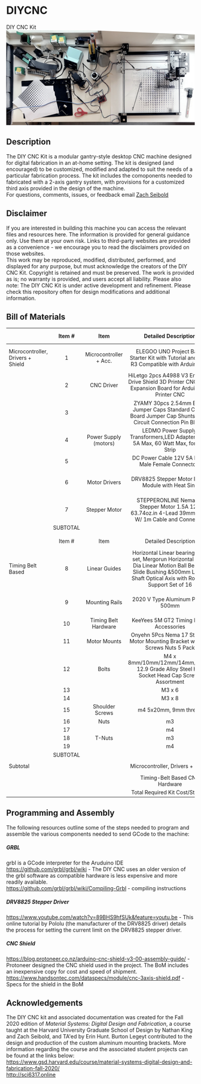 # DIYCNC
DIY CNC Kit
![DIY CNC Kit](assets/01_headerImage.png)
## Description
The DIY CNC Kit is a modular gantry-style desktop CNC machine designed for digital fabrication in an at-home setting.  The kit is designed (and encouraged) to be customized, modified and adapted to suit the needs of a particular fabrication process. The kit includes the comoponents needed to fabricated with a 2-axis gantry system, with provisions for a customized third axis provided in the design of the machine.   
For questions, comments, issues, or feedback email [Zach Seibold](mailto:zseibold@gmail.com?subject=[DIY_CNC_Kit]) 
## Disclaimer
If you are interested in building this machine you can access the relevant files and resources here.  The information is provided for general guidance only. Use them at your own risk.  Links to third-party websites are provided as a convenience - we encourage you to read the disclaimers provided on those websites.  
This work may be reproduced, modified, distributed, performed, and displayed for any purpose, but must acknowledge the creators of the DIY CNC Kit. Copyright is retained and must be preserved. The work is provided as is; no warranty is provided, and users accept all liability.
Please also note: The DIY CNC Kit is under active development and refinement. Please check this repository often for design modifications and additional information.
## Bill of Materials
|  | Item # | Item | Detailed Description  | Vendor | QTY | Cost/ Unit | Total  Cost | Link | Notes |
|-|:-:|:-:|:-:|:-:|:-:|:-:|:-:|:-:|:-:|
| Microcontroller, Drivers + Shield | 1 | Microcontroller + Acc. | ELEGOO UNO Project Basic Starter Kit with Tutorial and UNO R3 Compatible with Arduino IDE | Amazon | 1 | $17.99 | $17.99 | https://www.amazon.com/ELEGOO-Starter-Tutorial-Compatible-Official/dp/B01DGD2GAO | Critical components are the microcontroller, the programming cable, the breadboard and the jumper wires - OK to furnish these separately |
|  | 2 | CNC Driver | HiLetgo 2pcs A4988 V3 Engraver Drive Shield 3D Printer CNC Drive Expansion Board for Arduino 3D Printer CNC | Amazon | 1 | $6.79 | $6.79 | https://www.amazon.com/gp/product/B01D2HL9T8/ref=ppx_yo_dt_b_asin_title_o01_s00?ie=UTF8&psc=1 | Original version: https://www.elecrow.com/arduino-cnc-shield-v3-51-grbl-v0-9-compatible-uses-pololu-drivers.html |
|  | 3 |  | ZYAMY 30pcs 2.54mm Black Jumper Caps Standard Circuit Board Jumper Cap Shunts Short Circuit Connection Pin Blocks | Amazon | 1 | $5.08 | $5.08 | https://www.amazon.com/ZYAMY-2-54mm-Standard-Circuit-Connection/dp/B077957RN7 |  |
|  | 4 | Power Supply (motors) | LEDMO Power Supply, Transformers,LED Adapter, 12V, 5A Max, 60 Watt Max, for LED Strip | Amazon | 1 | $10.99 | $10.99 | https://www.amazon.com/LEDMO-Power-Supply-Transformers-Adapter/dp/B01461MOGQ/ref=sr_1_5?dchild=1&keywords=12v+5a+power+supply&qid=1596567642&sr=8-5 |  |
|  | 5 |  | DC Power Cable 12V 5A Plugs Male Female Connectors | Amazon | 1 | $9.89 | $9.89 | https://www.amazon.com/43x2pcs-Connectors-Security-Lighting-MILAPEAK/dp/B072BXB2Y8 |  |
|  | 6 | Motor Drivers | DRV8825 Stepper Motor Driver Module with Heat Sink | Amazon | 1 | $12.69 | $12.69 | https://www.amazon.com/DAOKI-DRV8825-Stepper-Drivers-StepStick/dp/B07X8XPCDV | Sold in packs of 5 - Original version: https://www.pololu.com/product/2982, if purchased here also needs heat sinks |
|  | 7 | Stepper Motor | STEPPERONLINE Nema 17 Stepper Motor 1.5A 12V 63.74oz.in  4-Lead 39mm Body W/ 1m Cable and Connector | Amazon | 3 | $10.50 | $31.50 | https://www.amazon.com/gp/product/B07LF898KN/ref=ppx_yo_dt_b_asin_title_o00_s00?ie=UTF8&th=1 | Original version: https://www.pololu.com/product/2267 |
|  | SUBTOTAL |  |  |  |  |  | $94.93 |  |  |
|  |  |  |  |  |  |  |  |  |  |
|  | Item # | Item | Detailed Description  | Vendor | QTY | Cost/ Unit | Total  Cost | Link | Notes |
| Timing Belt Based | 8 | Linear Guides | Horizontal Linear bearing slide set, Mergorun Horizontal 8mm Dia Linear Motion Ball Bearing Slide Bushing &500mm Linear Shaft Optical Axis with Rod Rail Support Set of 16 | Amazon | 1 | 41.99 | 41.99 | https://www.amazon.com/Horizontal-bearing-Mergorun-Bearing-Bushing/dp/B06XPFLLSK |  |
|  | 9 | Mounting Rails | 2020 V Type Aluminum Profile 500mm | Amazon | 1 | $25.99 | $25.99 | https://www.amazon.com/HFS-European-Standard-Anodized-Extrusion/dp/B083B9F89G | Only two rails needed for construction of kit (additl rails can be used for machine prototyping, or the pack can be split with a roommate etc.) |
|  | 10 | Timing Belt Hardware | KeeYees 5M GT2 Timing Belt + Accessories | Amazon | 1 | $14.99 | $14.99 | https://www.amazon.com/KeeYees-Timing-Tensioner-Torsion-Printer/dp/B07JKT5BZQ/ |  |
|  | 11 | Motor Mounts | Onyehn 5Pcs Nema 17 Stepper Motor Mounting Bracket with M3 Screws Nuts 5 Pack | Amazon | 1 | 13.99 | 13.99 | https://www.amazon.com/gp/product/B07D7P2DC3 |  |
|  | 12 | Bolts | M4 x 8mm/10mm/12mm/14mm/16mm 12.9 Grade Alloy Steel Hex Socket Head Cap Screws Assortment | Amazon | 1 | $8.99 | $8.99 | https://www.amazon.com/iExcell-Assortment-Socket-Screws-Finish/dp/B01M3SSEG2 |  |
|  | 13 |  | M3 x 6 | McMaster | 12 | $0.09 | $1.12 | https://www.mcmaster.com/91290A111/ |  |
|  | 14 |  | M3 x 8 | McMaster | 6 | $0.08 | $0.47 | https://www.mcmaster.com/91290A113/ |  |
|  | 15 | Shoulder Screws | m4 5x20mm, 9mm thread | McMaster | 2 | $2.96 | $5.92 | https://www.mcmaster.com/92981A042/ |  |
|  | 16 | Nuts | m3 | McMaster | 4 | $0.01 | $0.04 | https://www.mcmaster.com/90592A085/ |  |
|  | 17 |  | m4 | McMaster | 12 | $0.01 | $0.17 | https://www.mcmaster.com/90592A090/ |  |
|  | 18 | T-Nuts | m3 | Amazon | 2 | $0.16 | $0.32 | www.amazon.com/dp/B01GCDG2QE |  |
|  | 19 |  | m4 | Amazon | 10 | $0.16 | $1.60 | https://www.amazon.com/dp/B01GCDG2RI?th=1 |  |
|  | SUBTOTAL |  |  |  |  |  | $115.58 |  |  |
| Subtotal |  |  | Microcontroller, Drivers + Shield |  | 1 | $94.93 | $94.93 |  | Minimum Electronic Components for 3-axis Machine |
|  |  |  | Timing-Belt Based CNC Hardware |  | 1 | $115.58 | $115.58 |  | Custom Bracket NIC |
|  |  |  | Total Required Kit Cost/Student |  |  |  | $210.51 |  |  |
## Programming and Assembly
The following resources outline some of the steps needed to program and assemble the various components needed to send GCode to the machine: 
##### GRBL
grbl is a GCode interpreter for the Aruduino IDE<br>
https://github.com/grbl/grbl/wiki - The DIY CNC uses an older version of the grbl software as compatible hardware is less expensive and more readily available.<br>
https://github.com/grbl/grbl/wiki/Compiling-Grbl - compiling instructions<br>
##### DRV8825 Stepper Driver
https://www.youtube.com/watch?v=89BHS9hfSUk&feature=youtu.be - This online tutorial by Pololu (the manufacturer of the DRV8825 driver) details the process for setting the current limit on the DRV8825 stepper driver. 
##### CNC Shield
https://blog.protoneer.co.nz/arduino-cnc-shield-v3-00-assembly-guide/ - Protoneer designed the CNC shield used in the project. The BoM includes an inexpensive copy for cost and speed of shipment.<br>
https://www.handsontec.com/dataspecs/module/cnc-3axis-shield.pdf - Specs for the shield in the BoM
## Acknowledgements
The DIY CNC kit and associated documentation was created for the Fall 2020 edition of *Material Systems: Digital Design and Fabrication*, a course taught at the Harvard University Graduate School of Design by Nathan King and Zach Seibold, and TA'ed by Erin Hunt.  Burton Legeyt contributed to the design and production of the custom aluminum mounting brackets. More information regarding the course and the associated student projects can be found at the links below:<br>
https://www.gsd.harvard.edu/course/material-systems-digital-design-and-fabrication-fall-2020/<br>
http://sci6317.online
